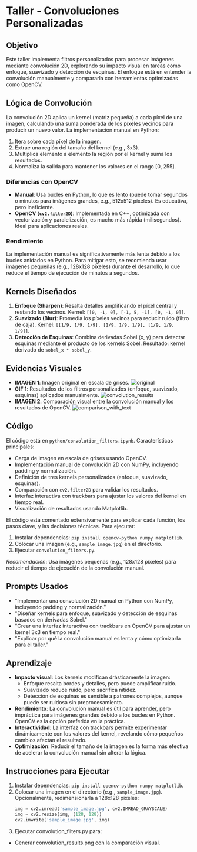 # Taller - Convoluciones Personalizadas

## Objetivo
Este taller implementa filtros personalizados para procesar imágenes mediante convolución 2D, explorando su impacto visual en tareas como enfoque, suavizado y detección de esquinas. El enfoque está en entender la convolución manualmente y compararla con herramientas optimizadas como OpenCV.

## Lógica de Convolución
La convolución 2D aplica un kernel (matriz pequeña) a cada píxel de una imagen, calculando una suma ponderada de los píxeles vecinos para producir un nuevo valor. La implementación manual en Python:
1. Itera sobre cada píxel de la imagen.
2. Extrae una región del tamaño del kernel (e.g., 3x3).
3. Multiplica elemento a elemento la región por el kernel y suma los resultados.
4. Normaliza la salida para mantener los valores en el rango [0, 255].

### Diferencias con OpenCV
- **Manual**: Usa bucles en Python, lo que es lento (puede tomar segundos o minutos para imágenes grandes, e.g., 512x512 píxeles). Es educativa, pero ineficiente.
- **OpenCV (`cv2.filter2D`)**: Implementada en C++, optimizada con vectorización y paralelización, es mucho más rápida (milisegundos). Ideal para aplicaciones reales.

### Rendimiento
La implementación manual es significativamente más lenta debido a los bucles anidados en Python. Para mitigar esto, se recomienda usar imágenes pequeñas (e.g., 128x128 píxeles) durante el desarrollo, lo que reduce el tiempo de ejecución de minutos a segundos.

## Kernels Diseñados
1. **Enfoque (Sharpen)**: Resalta detalles amplificando el píxel central y restando los vecinos. Kernel: `[[0, -1, 0], [-1, 5, -1], [0, -1, 0]]`.
2. **Suavizado (Blur)**: Promedia los píxeles vecinos para reducir ruido (filtro de caja). Kernel: `[[1/9, 1/9, 1/9], [1/9, 1/9, 1/9], [1/9, 1/9, 1/9]]`.
3. **Detección de Esquinas**: Combina derivadas Sobel (x, y) para detectar esquinas mediante el producto de los kernels Sobel. Resultado: kernel derivado de `sobel_x * sobel_y`.

## Evidencias Visuales
- **IMAGEN 1**: Imagen original en escala de grises.
![original](https://github.com/user-attachments/assets/e368f334-5072-4ab0-b62c-45157301406c)
- **GIF 1**: Resultados de los filtros personalizados (enfoque, suavizado, esquinas) aplicados manualmente.
![convolution_results](https://github.com/user-attachments/assets/6e2a1b85-f5ae-4ca6-a496-e372c663987a)
- **IMAGEN 2**: Comparación visual entre la convolución manual y los resultados de OpenCV.
![comparison_with_text](https://github.com/user-attachments/assets/d7abb1ea-71f8-493a-828c-96c783ec00b6)

## Código
El código está en `python/convolution_filters.ipynb`. Características principales:
- Carga de imagen en escala de grises usando OpenCV.
- Implementación manual de convolución 2D con NumPy, incluyendo padding y normalización.
- Definición de tres kernels personalizados (enfoque, suavizado, esquinas).
- Comparación con `cv2.filter2D` para validar los resultados.
- Interfaz interactiva con trackbars para ajustar los valores del kernel en tiempo real.
- Visualización de resultados usando Matplotlib.

El código está comentado extensivamente para explicar cada función, los pasos clave, y las decisiones técnicas. Para ejecutar:
1. Instalar dependencias: `pip install opencv-python numpy matplotlib`.
2. Colocar una imagen (e.g., `sample_image.jpg`) en el directorio.
3. Ejecutar `convolution_filters.py`.

*Recomendación*: Usa imágenes pequeñas (e.g., 128x128 píxeles) para reducir el tiempo de ejecución de la convolución manual.

## Prompts Usados
- "Implementar una convolución 2D manual en Python con NumPy, incluyendo padding y normalización."
- "Diseñar kernels para enfoque, suavizado y detección de esquinas basados en derivadas Sobel."
- "Crear una interfaz interactiva con trackbars en OpenCV para ajustar un kernel 3x3 en tiempo real."
- "Explicar por qué la convolución manual es lenta y cómo optimizarla para el taller."

## Aprendizaje
- **Impacto visual**: Los kernels modifican drásticamente la imagen:
  - Enfoque resalta bordes y detalles, pero puede amplificar ruido.
  - Suavizado reduce ruido, pero sacrifica nitidez.
  - Detección de esquinas es sensible a patrones complejos, aunque puede ser ruidosa sin preprocesamiento.
- **Rendimiento**: La convolución manual es útil para aprender, pero impráctica para imágenes grandes debido a los bucles en Python. OpenCV es la opción preferida en la práctica.
- **Interactividad**: La interfaz con trackbars permite experimentar dinámicamente con los valores del kernel, revelando cómo pequeños cambios afectan el resultado.
- **Optimización**: Reducir el tamaño de la imagen es la forma más efectiva de acelerar la convolución manual sin alterar la lógica.

## Instrucciones para Ejecutar
1. Instalar dependencias: `pip install opencv-python numpy matplotlib`.
2. Colocar una imagen en el directorio (e.g., `sample_image.jpg`). Opcionalmente, redimensionarla a 128x128 píxeles:
   ```python
   img = cv2.imread('sample_image.jpg', cv2.IMREAD_GRAYSCALE)
   img = cv2.resize(img, (128, 128))
   cv2.imwrite('sample_image.jpg', img)
3. Ejecutar convolution_filters.py para:
  - Generar convolution_results.png con la comparación visual.
